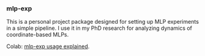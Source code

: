 ### mlp-exp

This is a personal project package designed for setting up MLP experiments in a simple pipeline. 
I use it in my PhD research for analyzing dynamics of coordinate-based MLPs. 

Colab: [mlp-exp usage explained](https://colab.research.google.com/drive/1H05Z8CoTsp12HJS3Rl6n8lE4QFifi4xp#scrollTo=FjM0epbTUito).
